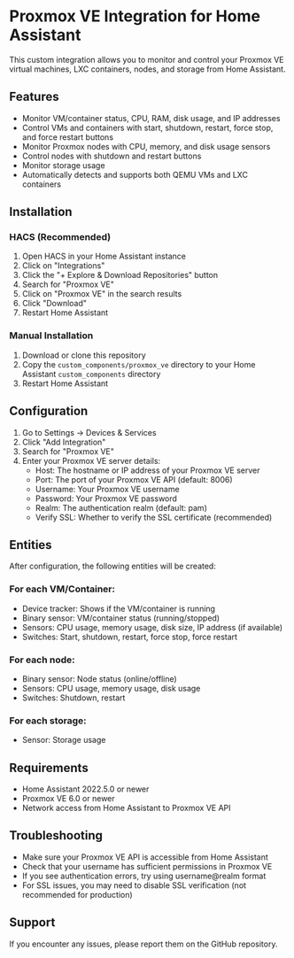 # Proxmox VE Integration for Home Assistant

This custom integration allows you to monitor and control your Proxmox VE virtual machines, LXC containers, nodes, and storage from Home Assistant.

## Features

- Monitor VM/container status, CPU, RAM, disk usage, and IP addresses
- Control VMs and containers with start, shutdown, restart, force stop, and force restart buttons
- Monitor Proxmox nodes with CPU, memory, and disk usage sensors
- Control nodes with shutdown and restart buttons
- Monitor storage usage
- Automatically detects and supports both QEMU VMs and LXC containers

## Installation

### HACS (Recommended)

1. Open HACS in your Home Assistant instance
2. Click on "Integrations"
3. Click the "+ Explore & Download Repositories" button
4. Search for "Proxmox VE"
5. Click on "Proxmox VE" in the search results
6. Click "Download"
7. Restart Home Assistant

### Manual Installation

1. Download or clone this repository
2. Copy the `custom_components/proxmox_ve` directory to your Home Assistant `custom_components` directory
3. Restart Home Assistant

## Configuration

1. Go to Settings -> Devices & Services
2. Click "Add Integration"
3. Search for "Proxmox VE"
4. Enter your Proxmox VE server details:
   - Host: The hostname or IP address of your Proxmox VE server
   - Port: The port of your Proxmox VE API (default: 8006)
   - Username: Your Proxmox VE username
   - Password: Your Proxmox VE password
   - Realm: The authentication realm (default: pam)
   - Verify SSL: Whether to verify the SSL certificate (recommended)

## Entities

After configuration, the following entities will be created:

### For each VM/Container:

- Device tracker: Shows if the VM/container is running
- Binary sensor: VM/container status (running/stopped)
- Sensors: CPU usage, memory usage, disk size, IP address (if available)
- Switches: Start, shutdown, restart, force stop, force restart

### For each node:

- Binary sensor: Node status (online/offline)
- Sensors: CPU usage, memory usage, disk usage
- Switches: Shutdown, restart

### For each storage:

- Sensor: Storage usage

## Requirements

- Home Assistant 2022.5.0 or newer
- Proxmox VE 6.0 or newer
- Network access from Home Assistant to Proxmox VE API

## Troubleshooting

- Make sure your Proxmox VE API is accessible from Home Assistant
- Check that your username has sufficient permissions in Proxmox VE
- If you see authentication errors, try using username@realm format
- For SSL issues, you may need to disable SSL verification (not recommended for production)

## Support

If you encounter any issues, please report them on the GitHub repository.

